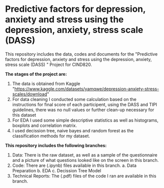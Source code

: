 # Predictive factors for depression, anxiety and stress using the depression, anxiety, stress scale (DASS) 

This repository includes the data, codes and documents for the "Predictive factors for depression, anxiety and stress using the depression, anxiety, stress scale (DASS) " Project for CIND820. 

**The stages of the project are:**

1. The data is obtained from Kaggle "https://www.kaggle.com/datasets/yamqwe/depression-anxiety-stress-scales/download" 
2. For data cleaning I conducted some calculation based on the instructions for final score of each participent, using the DASS and TIPI guidelines, there was no null values or further clean-up necessary for this dataset
3. For EDA I used some simple descriptive statistics as well as histograms, boxplots and correlation matrix.
4. I used decission tree, naive bayes and random forest as the classification methods for my dataset.


**This repository includes the following branches:**

1. Data: There is the raw dataset, as well as a sample of the questionnaire and a picture of what questions looked like on the screen in this branch.
2. Code: There are (.ipynb) files available in this branch. 
  a. Data Preparation
  b. EDA
  c. Decission Tree Model
3. Technical Reports: The (.pdf) files of the code I ran are available in this branch. 
